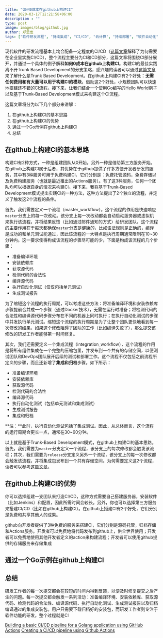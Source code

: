 ```yaml
---
title: "如何0成本在github上构建CI"
date: 2020-03-17T12:21:58+06:00
description : ""
type: post
image: images/blog/github.jpg
author: 郑思龙
tags: ["软件研发流程", "持续集成", "CI/CD", "云计算", "持续部署", "软件自动化", "Infrastructure as Code"]
---
```


现代软件的研发流程基本上均会配备一定程度的CI/CD（[这篇文章](https://2cloudlab.com/blog/devops-cicd-infrastructure-as-code/)解释了为何需要在企业里实施CI/CD），整个流程主要分为CI和CD部分，这篇文章将围绕CI部分展开，并通过一个具体的例子解释**如何0成本在github上构建CI**。构建CI的最佳实践离不开Trunk Based Development的分支策略，感兴趣的读者可以通过[这篇文章](https://2cloudlab.com/blog/why-organization-should-use-trunk-based-development/)来了解什么是Trunk Based Development。在github上构建CI有2个好处：**无需任何费用和有大量可以用于构建CI的模块**，借助这2个好处，小规模团队可以快速地搭建还不错的CI流程。接下来，让我们结合一个使用Go编写的Hello World例子以及基于Trunk-Based Development模式来构建这个CI流程。

这篇文章将分为以下几个部分来讲解：

1. 在github上构建CI的基本思路
2. 在github上构建CI的优势
3. 通过一个Go示例在github上构建CI
4. 总结

## 在github上构建CI的基本思路

构建CI有2种方式，一种是组建团队从0开始，另外一种是借助第三方服务开始。在github上构建CI属于后者，其优势在于github提供了许多方便开发者研发的服务，其中有3种服务可用于免费构建CI，它们分别是：免费托管源码，免费存储以及免费构建服务（也就是最近推出的Actions服务）。有了这3种服务，任何一个团队均可以根据自身的情况来构建CI。接下来，我将基于Trunk-Based Development模式提出实践CI的一种方法，这种方法提出了2个独立的流程，并定义了触发这2个流程的条件。

首先，我们需要定义一个流程（master_workflow），这个流程的作用是快速响应`master`分支上的每一次改动。该分支上每一次改动都会自动启动服务器或虚拟机来执行该流程，并将结果反馈（比如通过邮件通知的方式）给研发团队。这个流程的主要作用在于每天都确保`master`分支是健康的，比如语法规则是正确的，编译是成功的和单元测试能通过，因此该流程的一大特点是执行周期通常限制在10~30分钟内。这一要求使得构成该流程的步骤尽可能的少，下面是构成该流程的几个步骤：

* 准备编译环境
* 安装依赖库
* 获取源代码
* 检测代码的合法性
* 编译源代码
* 执行自动化测试（仅仅包括单元测试）
* 生成测试报告

为了缩短这个流程的执行周期，可以考虑这些方法：将准备编译环境和安装依赖库步骤提前合并成一个步骤（通过Docker技术），无需在运行时准备；将检测代码的合法性和编译源代码步骤分布在不同的机器上同时执行；在执行自动化测试的步骤中并发执行单元测试。缩短这个流程的执行周期是为了让整个团队更快地看到每一次修改的结果，如果这个修改阻碍了团队的工作（比如编译失败了），那么提交该修改的研发工作者能够第一时间修复。

其次，我们还需要定义一个集成流程（integration_workflow），这个流程的作用是将所有组件集成在一个完整的压缩包里，并发布到一个共有的存储空间，以便测试团队和DevOps团队展开后续的测试和部署工作。这个流程不仅包括之前流程所定义的步骤，而且还新增了**集成和归档**步骤，如下所示：

* 准备编译环境
* 安装依赖库
* 获取源代码
* 检测代码的合法性
* 编译源代码
* 执行自动化测试（包括单元测试和集成测试）
* 生成测试报告
* 集成和归档

**注：**此时，执行自动化测试包括了集成测试。因此，从总体而言，这个流程的运行周期会更长一点，通常在30~60分钟。

以上就是基于Trunk-Based Development模式，在github上构建CI的基本思路。首先，我们需要为`master`分支定义一个流程，该分支上的每次修改都会触发该流程；其次，我们需要为`release`分支定义另外一个流程，该分支上的每一次修改都会触发该流程，并将集成包发布到一个共有存储空间。为何需要定义这2个流程，读者可以参考[这篇文章](https://2cloudlab.com/blog/why-organization-should-use-trunk-based-development/)。

## 在github上构建CI的优势

你可以选择组建一支团队来打造CI/CD，这种方式需要自己搭建服务器，安装软件（比如Jenkins）和配置，因此所需时间会较长。另外，你也可以选择第三方服务来搭建CI/CD（比如在github上构建CI）。在github上搭建CI有2个好处，它们分别是免费和共享其他人的成果。

github向开发者提供了3种免费的服务来搭建CI，它们分别是源码托管，归档存储和Actions服务。开发者可以免费地将代码发布到github上，供全世界使用；开发者可以免费地使用其他开发者定义的action来构建流程；开发者可以使用github提供的存储服务来存储集成

## 通过一个Go示例在github上构建CI



## 总结

研发工作者的每一次提交都会在较短的时间内得到反馈，以便及时修复提交之后产生的问题。每一次提交都会触发一系列活动：准备编译环境、安装依赖库、获取源代码、检测代码的合法性、编译源代码、执行自动化测试、生成测试报告以及归档编译通过的集成安装包。用户只需要下载归档好的安装包，而研发工作者则专注于软件功能的研发，整个过程就是CI

[Building a basic CI/CD pipeline for a Golang application using GitHub Actions](https://brunopaz.dev/blog/building-a-basic-ci-cd-pipeline-for-a-golang-application-using-github-actions)
[Creating a CI/CD pipeline using Github Actions](https://medium.com/@michaelekpang/creating-a-ci-cd-pipeline-using-github-actions-b65bb248edfe)